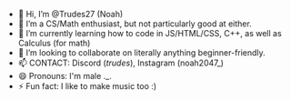 - 👋 Hi, I’m @Trudes27 (Noah)
- 👀 I’m a CS/Math enthusiast, but not particularly good at either.
- 🌱 I’m currently learning how to code in JS/HTML/CSS, C++, as well as Calculus (for math)
- 💞️ I’m looking to collaborate on literally anything beginner-friendly.
- 📫 CONTACT: Discord (_trudes_), Instagram (noah2047_)
- 😄 Pronouns: I'm male ._.
- ⚡ Fun fact: I like to make music too :)

<!---
Trudes27/Trudes27 is a ✨ special ✨ repository because its `README.md` (this file) appears on your GitHub profile.
You can click the Preview link to take a look at your changes.
--->
